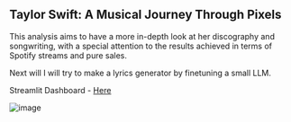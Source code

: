 ## Taylor Swift: A Musical Journey Through Pixels

This analysis aims to have a more in-depth look at her discography and songwriting, with a special attention to the results achieved in terms of Spotify streams and pure sales.

Next will I will try to make a lyrics generator by finetuning a small LLM.

Streamlit Dashboard - [Here](https://storyinpixels-taylorswift.streamlit.app/)

![image](https://github.com/Elsword016/Story_in_pixels/assets/29883365/9048d7e9-0f37-4f97-bf43-d53713a62b87)


